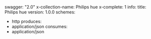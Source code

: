 swagger: "2.0"
x-collection-name: Philips hue
x-complete: 1
info:
  title: Philips hue
  version: 1.0.0
schemes:
- http
produces:
- application/json
consumes:
- application/json